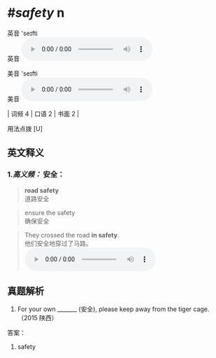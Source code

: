 # ***\#safety*** n
英音 'seɪfti  
英音
<audio src="./media/safety-B.aac" controls="controls"></audio>

美音 'seɪfti  
美音
<audio src="./media/safety-1.aac" controls="controls"></audio>



| 词频 4 | 口语 2 | 书面 2 |  

用法点拨  [U]

英文释义
---
### 1.*高义频：* **安全：**  

 > **road safety**   
 > 道路安全    

 > ensure the safety   
 > 确保安全    

 > They crossed the road **in safety**.   
 > 他们安全地穿过了马路。    
<audio src="./media/safety-2.aac" controls="controls"></audio>


真题解析
---
1. For your own _______ (安全), please keep away from the tiger cage.  （2015 陕西）  

答案：
1. safety  

